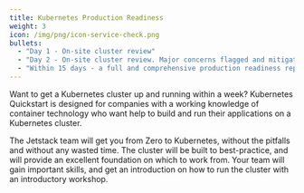 ```yaml
---
title: Kubernetes Production Readiness
weight: 3
icon: /img/png/icon-service-check.png
bullets:
  - "Day 1 - On-site cluster review"
  - "Day 2 - On-site cluster review. Major concerns flagged and mitigations proposed immediately"
  - "Within 15 days - a full and comprehensive production readiness report, delivered on-site"
---
```


Want to get a Kubernetes cluster up and running within a week? Kubernetes Quickstart is designed for companies with a working knowledge of container technology who want help to build and run their applications on a Kubernetes cluster.

The Jetstack team will get you from Zero to Kubernetes, without the pitfalls and without any wasted time. The cluster will be built to best-practice, and will provide an excellent foundation on which to work from. Your team will gain important skills, and get an introduction on how to run the cluster with an introductory workshop.